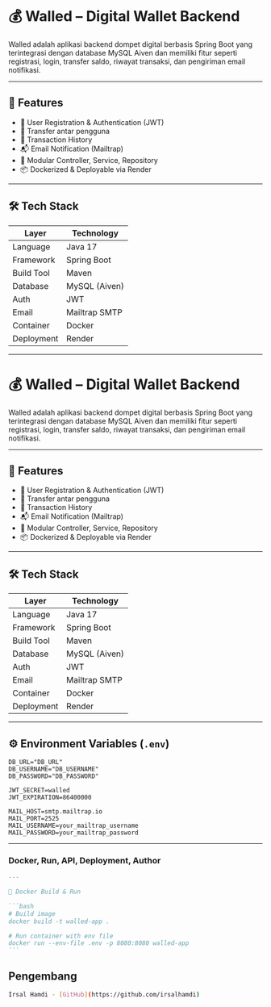 # 💰 Walled – Digital Wallet Backend

Walled adalah aplikasi backend dompet digital berbasis Spring Boot yang terintegrasi dengan database MySQL Aiven dan memiliki fitur seperti registrasi, login, transfer saldo, riwayat transaksi, dan pengiriman email notifikasi.

---

## 🚀 Features

- 🔐 User Registration & Authentication (JWT)
- 💸 Transfer antar pengguna
- 📄 Transaction History
- 📬 Email Notification (Mailtrap)
- 🧩 Modular Controller, Service, Repository
- 📦 Dockerized & Deployable via Render

---

## 🛠️ Tech Stack

| Layer      | Technology    |
| ---------- | ------------- |
| Language   | Java 17       |
| Framework  | Spring Boot   |
| Build Tool | Maven         |
| Database   | MySQL (Aiven) |
| Auth       | JWT           |
| Email      | Mailtrap SMTP |
| Container  | Docker        |
| Deployment | Render        |

---

# 💰 Walled – Digital Wallet Backend

Walled adalah aplikasi backend dompet digital berbasis Spring Boot yang terintegrasi dengan database MySQL Aiven dan memiliki fitur seperti registrasi, login, transfer saldo, riwayat transaksi, dan pengiriman email notifikasi.

---

## 🚀 Features

- 🔐 User Registration & Authentication (JWT)
- 💸 Transfer antar pengguna
- 📄 Transaction History
- 📬 Email Notification (Mailtrap)
- 🧩 Modular Controller, Service, Repository
- 📦 Dockerized & Deployable via Render

---

## 🛠️ Tech Stack

| Layer      | Technology    |
| ---------- | ------------- |
| Language   | Java 17       |
| Framework  | Spring Boot   |
| Build Tool | Maven         |
| Database   | MySQL (Aiven) |
| Auth       | JWT           |
| Email      | Mailtrap SMTP |
| Container  | Docker        |
| Deployment | Render        |

---

## ⚙️ Environment Variables (`.env`)

```env
DB_URL="DB_URL"
DB_USERNAME="DB_USERNAME"
DB_PASSWORD="DB_PASSWORD"

JWT_SECRET=walled
JWT_EXPIRATION=86400000

MAIL_HOST=smtp.mailtrap.io
MAIL_PORT=2525
MAIL_USERNAME=your_mailtrap_username
MAIL_PASSWORD=your_mailtrap_password
```

---

### Docker, Run, API, Deployment, Author

````markdown
---

🐳 Docker Build & Run

```bash
# Build image
docker build -t walled-app .

# Run container with env file
docker run --env-file .env -p 8080:8080 walled-app
```
````

## Pengembang

```bash
Irsal Hamdi - [GitHub](https://github.com/irsalhamdi)
```
